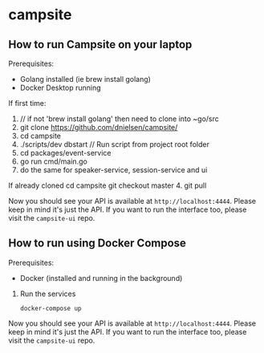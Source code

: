 # campsite

## How to run Campsite on your laptop
Prerequisites: 
- Golang installed (ie brew install golang)
- Docker Desktop running

If first time:
1. // if not 'brew install golang' then need to clone into ~go/src
2. git clone https://github.com/dnielsen/campsite/ 
2. cd campsite 
5. ./scripts/dev dbstart // Run script from project root folder
6. cd packages/event-service
7. go run cmd/main.go
8. do the same for speaker-service, session-service and ui


If already cloned
 cd campsite
git checkout master
4. git pull

Now you should see your API is available at `http://localhost:4444`. Please keep in mind it's just the API. If you want to run the interface too, please visit the `campsite-ui` repo.

## How to run using Docker Compose
Prerequisites: 
- Docker (installed and running in the background)

1. Run the services
    ```
    docker-compose up
    ```

Now you should see your API is available at `http://localhost:4444`. Please keep in mind it's just the API. If you want to run the interface too, please visit the `campsite-ui` repo.
